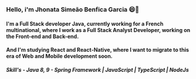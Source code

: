 ### Hello, i'm Jhonata Simeão Benfica Garcia 😄💬 


#### I'm a Full Stack developer Java, currently working for a French multinational, where I work as a Full Stack Analyst Developer, working on the Front-end and Back-end.

#### And I'm studying React and React-Native, where I want to migrate to this era of Web and Mobile development soon.

##### Skill's - Java 8, 9 - Spring Framework | JavaScript | TypeScript | NodeJs


<!--
**jhonatagarcia/jhonatagarcia** is a ✨ _special_ ✨ repository because its `README.md` (this file) appears on your GitHub profile.

Here are some ideas to get you started:

- 🔭 I’m currently working on ...
- 🌱 I’m currently learning ...
- 👯 I’m looking to collaborate on ...
- 🤔 I’m looking for help with ...
- 💬 Ask me about ...
- 📫 How to reach me: ...
- 😄 Pronouns: ...
- ⚡ Fun fact: ...
-->
